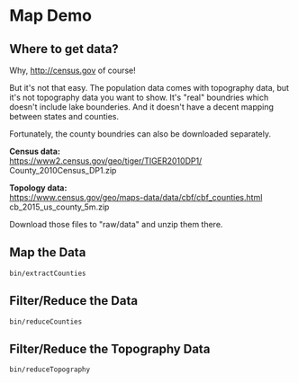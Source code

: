 Map Demo
========

Where to get data?
------------------

Why, http://census.gov of course!

But it's not that easy.  The population data comes with topography data, but it's
not topography data you want to show.  It's "real" boundries which doesn't include 
lake bounderies.  And it doesn't have a decent mapping between states and counties.

Fortunately, the county boundries can also be downloaded separately.

<strong>Census data:</strong><br>
https://www2.census.gov/geo/tiger/TIGER2010DP1/<br>
County_2010Census_DP1.zip

<strong>Topology data:</strong><br>
https://www.census.gov/geo/maps-data/data/cbf/cbf_counties.html<br>
cb_2015_us_county_5m.zip

Download those files to "raw/data" and unzip them there.

Map the Data
------------

`bin/extractCounties`

Filter/Reduce the Data
----------------------

`bin/reduceCounties`

Filter/Reduce the Topography Data
---------------------------------

`bin/reduceTopography`
